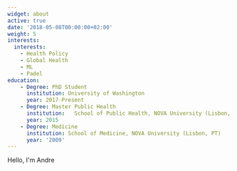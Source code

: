 ```yaml
---
widget: about
active: true
date: '2018-05-08T00:00:00+02:00'
weight: 5
interests:
  interests:
    - Health Policy
    - Global Health
    - ML
    - Padel
education:
    - Degree: PhD Student
      institution: University of Washington
      year: 2017-Present
    - Degree: Master Public Health
      institution:   School of Public Health, NOVA University (Lisbon, PT)
      year: 2015
    - Degree: Medicine
      institution: School of Medicine, NOVA University (Lisbon, PT) 
      year: '2009'
---
```

Hello, I'm Andre
